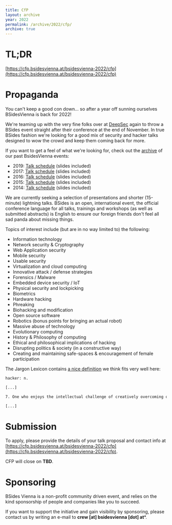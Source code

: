 ```yaml
---
title: CfP
layout: archive
year: 2022
permalink: /archive/2022/cfp/
archive: true
---
```


# TL;DR

[https://cfp.bsidesvienna.at/bsidesvienna-2022/cfp](https://cfp.bsidesvienna.at/bsidesvienna-2022/cfp)

# Propaganda

You can't keep a good con down... so after a year off sunning ourselves BSidesVienna is back for 2022!

We're teaming up with the very fine folks over at [DeepSec](https://deepsec.net/) again to throw a BSides event straight after their conference at the
end of November. In true BSides fashion we're looking for a good mix of security and hacker talks
designed to wow the crowd and keep them coming back for more.

If you want to get a feel of what we're looking for, check out the [archive](/archive/) of our past BsidesVienna events:

- 2019: [Talk schedule](http://bsidesvienna.at/archive/2019/schedule/) (slides included)
- 2017: [Talk schedule](http://bsidesvienna.at/archive/2017/schedule/) (slides included)
- 2016: [Talk schedule](http://bsidesvienna.at/archive/2016/schedule/) (slides included)
- 2015: [Talk schedule](http://bsidesvienna.at/archive/2015/schedule/) (slides included)
- 2014: [Talk schedule](http://bsidesvienna.at/archive/2014/schedule/) (slides included)

We are currently seeking a selection of presentations and shorter (15-minute) lightning talks.
BSides is an open, international event, the official conference language for all talks, trainings and workshops
(as well as submitted abstracts) is English to ensure our foreign friends don't feel all sad panda about missing
things.

Topics of interest include (but are in no way limited to) the following:


- Information technology
- Network security & Cryptography
- Web Application security
- Mobile security
- Usable security
- Virtualization and cloud computing
- Innovative attack / defense strategies
- Forensics / Malware
- Embedded device security / IoT
- Physical security and lockpicking
- Biometrics
- Hardware hacking
- Phreaking
- Biohacking and modification
- Open source software
- Robotics (bonus points for bringing an actual robot)
- Massive abuse of technology
- Evolutionary computing
- History & Philosophy of computing
- Ethical and philosophical implications of hacking
- Disrupting politics & society (in a constructive way)
- Creating and maintaining safe-spaces & encouragement of female participation

The Jargon Lexicon contains [a nice definition](http://www.catb.org/jargon/html/H/hacker.html) we think fits very well here:

```txt
hacker: n.

[...]

7. One who enjoys the intellectual challenge of creatively overcoming or circumventing limitations.

[...]
```


# Submission

To apply, please provide the details of your talk proposal and contact info at [https://cfp.bsidesvienna.at/bsidesvienna-2022/cfp](https://cfp.bsidesvienna.at/bsidesvienna-2022/cfp).

CFP will close on **TBD**.


# Sponsoring

BSides Vienna is a non-profit community driven event, and relies on the kind sponsorship of people and companies like you to succeed.

If you want to support the initiative and gain visibility by sponsoring, please contact us by writing an e-mail to **crew [at] bsidesvienna [dot] at***.
